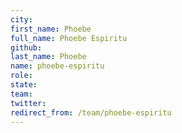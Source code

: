 ```yaml
---
city: 
first_name: Phoebe
full_name: Phoebe Espiritu
github: 
last_name: Phoebe
name: phoebe-espiritu
role: 
state: 
team: 
twitter: 
redirect_from: /team/phoebe-espiritu
---
```

